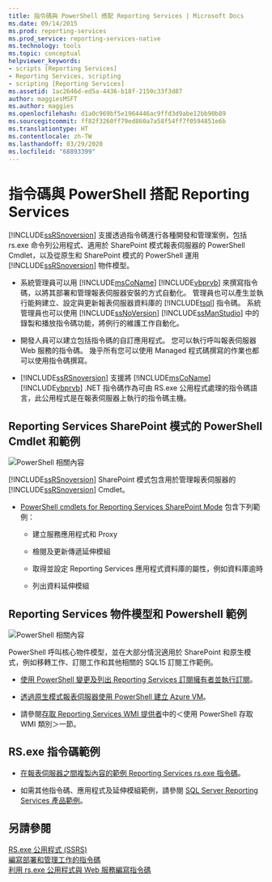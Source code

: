 ```yaml
---
title: 指令碼與 PowerShell 搭配 Reporting Services | Microsoft Docs
ms.date: 09/14/2015
ms.prod: reporting-services
ms.prod_service: reporting-services-native
ms.technology: tools
ms.topic: conceptual
helpviewer_keywords:
- scripts [Reporting Services]
- Reporting Services, scripting
- scripting [Reporting Services]
ms.assetid: 1ac2646d-ed5a-4436-b18f-2150c33f3d87
author: maggiesMSFT
ms.author: maggies
ms.openlocfilehash: d1a0c969bf5e1964446ac9ffd3d9abe12bb90b89
ms.sourcegitcommit: ff82f3260ff79ed860a7a58f54ff7f0594851e6b
ms.translationtype: HT
ms.contentlocale: zh-TW
ms.lasthandoff: 03/29/2020
ms.locfileid: "68893399"
---
```

# <a name="scripting-and-powershell-with-reporting-services"></a>指令碼與 PowerShell 搭配 Reporting Services
  [!INCLUDE[ssRSnoversion](../../includes/ssrsnoversion-md.md)] 支援透過指令碼進行各種開發和管理案例，包括 rs.exe 命令列公用程式、適用於 SharePoint 模式報表伺服器的 PowerShell Cmdlet，以及從原生和 SharePoint 模式的 PowerShell 運用 [!INCLUDE[ssRSnoversion](../../includes/ssrsnoversion-md.md)] 物件模型。  
  
-   系統管理員可以用 [!INCLUDE[msCoName](../../includes/msconame-md.md)] [!INCLUDE[vbprvb](../../includes/vbprvb-md.md)] 來撰寫指令碼，以將其部署和管理報表伺服器安裝的方式自動化。 管理員也可以產生並執行能夠建立、設定與更新報表伺服器資料庫的 [!INCLUDE[tsql](../../includes/tsql-md.md)] 指令碼。 系統管理員也可以使用 [!INCLUDE[ssNoVersion](../../includes/ssnoversion-md.md)] [!INCLUDE[ssManStudio](../../includes/ssmanstudio-md.md)] 中的錄製和播放指令碼功能，將例行的維護工作自動化。  
  
-   開發人員可以建立包括指令碼的自訂應用程式。 您可以執行呼叫報表伺服器 Web 服務的指令碼。 幾乎所有您可以使用 Managed 程式碼撰寫的作業也都可以使用指令碼撰寫。  
  
-   [!INCLUDE[ssRSnoversion](../../includes/ssrsnoversion-md.md)] 支援將 [!INCLUDE[msCoName](../../includes/msconame-md.md)] [!INCLUDE[vbprvb](../../includes/vbprvb-md.md)] .NET 指令碼作為可由 RS.exe 公用程式處理的指令碼語言，此公用程式是在報表伺服器上執行的指令碼主機。  
  
## <a name="reporting-services-sharepoint-mode-powershell-cmdlets-and-samples"></a>Reporting Services SharePoint 模式的 PowerShell Cmdlet 和範例  
 ![PowerShell 相關內容](https://docs.microsoft.com/analysis-services/analysis-services/instances/install-windows/media/rs-powershellicon.jpg "PowerShell 相關內容")  
  
 [!INCLUDE[ssRSnoversion](../../includes/ssrsnoversion-md.md)] SharePoint 模式包含用於管理報表伺服器的 [!INCLUDE[ssRSnoversion](../../includes/ssrsnoversion-md.md)] Cmdlet。  
  
-   [PowerShell cmdlets for Reporting Services SharePoint Mode](../../reporting-services/report-server-sharepoint/powershell-cmdlets-for-reporting-services-sharepoint-mode.md) 包含下列範例：  
  
    -   建立服務應用程式和 Proxy  
  
    -   檢閱及更新傳遞延伸模組  
  
    -   取得並設定 Reporting Services 應用程式資料庫的屬性，例如資料庫逾時  
  
    -   列出資料延伸模組  
  
## <a name="reporting-services-object-model-and-powershell-samples"></a>Reporting Services 物件模型和 Powershell 範例  
 ![PowerShell 相關內容](https://docs.microsoft.com/analysis-services/analysis-services/instances/install-windows/media/rs-powershellicon.jpg "PowerShell 相關內容")  
  
 PowerShell 呼叫核心物件模型，並在大部分情況適用於 SharePoint 和原生模式，例如移轉工作、訂閱工作和其他相關的 SQL15 訂閱工作範例。  
  
-   [使用 PowerShell 變更及列出 Reporting Services 訂閱擁有者並執行訂閱](../../reporting-services/subscriptions/manage-subscription-owners-and-run-subscription-powershell.md)。  
  
-   [透過原生模式報表伺服器使用 PowerShell 建立 Azure VM](https://msdn.microsoft.com/library/azure/dn449661.aspx)。  
  
-   請參閱[存取 Reporting Services WMI 提供者](../../reporting-services/tools/access-the-reporting-services-wmi-provider.md)中的＜使用 PowerShell 存取 WMI 類別＞一節。  
  

## <a name="rsexe-scripting-samples"></a>RS.exe 指令碼範例  
  
-   [在報表伺服器之間複製內容的範例 Reporting Services rs.exe 指令碼](../../reporting-services/tools/sample-reporting-services-rs-exe-script-to-copy-content-between-report-servers.md)。  
  
-   如需其他指令碼、應用程式及延伸模組範例，請參閱 [SQL Server Reporting Services 產品範例](https://go.microsoft.com/fwlink/?LinkId=177889)。  
  
## <a name="see-also"></a>另請參閱  
 [RS.exe 公用程式 &#40;SSRS&#41;](../../reporting-services/tools/rs-exe-utility-ssrs.md)   
 [編寫部署和管理工作的指令碼](../../reporting-services/tools/script-deployment-and-administrative-tasks.md)   
 [利用 rs.exe 公用程式與 Web 服務編寫指令碼](../../reporting-services/tools/script-with-the-rs-exe-utility-and-the-web-service.md)  
  
  
